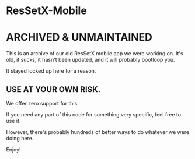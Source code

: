 # ResSetX-Mobile

# ARCHIVED & UNMAINTAINED

This is an archive of our old ResSetX mobile app we were working on.
It's old, it sucks, it hasn't been updated, and it will probably bootloop you.

It stayed locked up here for a reason.

## **USE AT YOUR OWN RISK.**

We offer zero support for this.

If you need any part of this code for something very specific, feel free to use it.

However, there's probably hundreds of better ways to do whatever we were doing here.

Enjoy!
